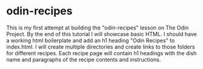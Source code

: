# odin-recipes

This is my first attempt at building the "odin-recipes" lesson on The Odin Project.
By the end of this tutorial I will showcase basic HTML. I should have a working html boilerplate and add an h1 heading "Odin Recipes" to index.html.
I will create multiple directories and create links to those folders for different recipes. Each recipe page will contain h1 headings with the dish name and paragraphs of the recipe contents and instructions.